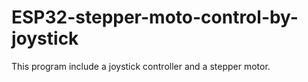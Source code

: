# ESP32-stepper-moto-control-by-joystick
This program include a joystick controller and a stepper motor.
